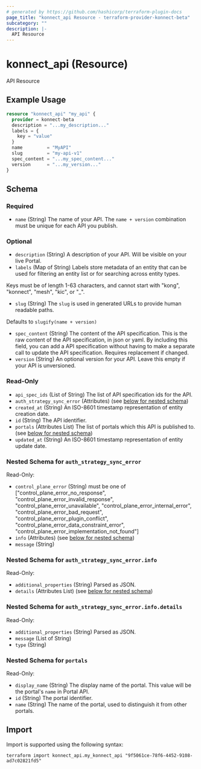 ```yaml
---
# generated by https://github.com/hashicorp/terraform-plugin-docs
page_title: "konnect_api Resource - terraform-provider-konnect-beta"
subcategory: ""
description: |-
  API Resource
---
```


# konnect_api (Resource)

API Resource

## Example Usage

```terraform
resource "konnect_api" "my_api" {
  provider = konnect-beta
  description = "...my_description..."
  labels = {
    key = "value"
  }
  name         = "MyAPI"
  slug         = "my-api-v1"
  spec_content = "...my_spec_content..."
  version      = "...my_version..."
}
```

<!-- schema generated by tfplugindocs -->
## Schema

### Required

- `name` (String) The name of your API. The `name + version` combination must be unique for each API you publish.

### Optional

- `description` (String) A description of your API. Will be visible on your live Portal.
- `labels` (Map of String) Labels store metadata of an entity that can be used for filtering an entity list or for searching across entity types. 

Keys must be of length 1-63 characters, and cannot start with "kong", "konnect", "mesh", "kic", or "_".
- `slug` (String) The `slug` is used in generated URLs to provide human readable paths.

Defaults to `slugify(name + version)`
- `spec_content` (String) The content of the API specification. This is the raw content of the API specification, in json or yaml. By including this field, you can add a API specification without having to make a separate call to update the API specification. Requires replacement if changed.
- `version` (String) An optional version for your API. Leave this empty if your API is unversioned.

### Read-Only

- `api_spec_ids` (List of String) The list of API specification ids for the API.
- `auth_strategy_sync_error` (Attributes) (see [below for nested schema](#nestedatt--auth_strategy_sync_error))
- `created_at` (String) An ISO-8601 timestamp representation of entity creation date.
- `id` (String) The API identifier.
- `portals` (Attributes List) The list of portals which this API is published to. (see [below for nested schema](#nestedatt--portals))
- `updated_at` (String) An ISO-8601 timestamp representation of entity update date.

<a id="nestedatt--auth_strategy_sync_error"></a>
### Nested Schema for `auth_strategy_sync_error`

Read-Only:

- `control_plane_error` (String) must be one of ["control_plane_error_no_response", "control_plane_error_invalid_response", "control_plane_error_unavailable", "control_plane_error_internal_error", "control_plane_error_bad_request", "control_plane_error_plugin_conflict", "control_plane_error_data_constraint_error", "control_plane_error_implementation_not_found"]
- `info` (Attributes) (see [below for nested schema](#nestedatt--auth_strategy_sync_error--info))
- `message` (String)

<a id="nestedatt--auth_strategy_sync_error--info"></a>
### Nested Schema for `auth_strategy_sync_error.info`

Read-Only:

- `additional_properties` (String) Parsed as JSON.
- `details` (Attributes List) (see [below for nested schema](#nestedatt--auth_strategy_sync_error--info--details))

<a id="nestedatt--auth_strategy_sync_error--info--details"></a>
### Nested Schema for `auth_strategy_sync_error.info.details`

Read-Only:

- `additional_properties` (String) Parsed as JSON.
- `message` (List of String)
- `type` (String)




<a id="nestedatt--portals"></a>
### Nested Schema for `portals`

Read-Only:

- `display_name` (String) The display name of the portal. This value will be the portal's `name` in Portal API.
- `id` (String) The portal identifier.
- `name` (String) The name of the portal, used to distinguish it from other portals.

## Import

Import is supported using the following syntax:

```shell
terraform import konnect_api.my_konnect_api "9f5061ce-78f6-4452-9108-ad7c02821fd5"
```
